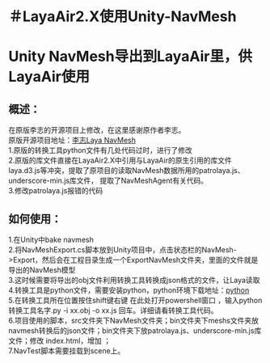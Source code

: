 ＃LayaAir2.X使用Unity-NavMesh
====
Unity NavMesh导出到LayaAir里，供LayaAir使用
====
概述：
-
在原版李志的开源项目上修改，在这里感谢原作者李志。  
原版开源项目地址：[李志Laya NavMesh](https://matrix3d.github.io/h5/2019/03/14/layaair-navmesh%E5%AF%BB%E8%B7%AF)  
1.原版的转换工具python文件有几处代码过时，进行了修改  
2.原版的库文件直接在LayaAir2.X中引用与LayaAir的原生引用的库文件 laya.d3.js等冲突，提取了原项目的读取NavMesh数据所用的patrolaya.js、underscore-min.js库文件，
提取了NavMeshAgent有关代码。  
3.修改patrolaya.js报错的代码  

如何使用：
-
1.在Unity中bake navmesh  
2.将NavMeshExport.cs脚本放到Unity项目中，点击状态栏的NavMesh->Export，然后会在工程目录生成一个ExportNavMesh文件夹，里面的文件就是导出的NavMesh模型  
3.这时候需要将导出的obj文件利用转换工具转换成json格式的文件，让Laya读取  
4.转换工具是python文件，需要安装python，python环境下载地址：[python](https://www.python.org/downloads/)  
5.在转换工具所在位置按住shift键右键 在此处打开powershell窗口 ，输入python 转换工具名字.py -i xx.obj -o xx.js 回车。详细请看转换工具代码。   
6.项目使用的脚本，src文件夹下NavMesh文件夹；bin文件夹下meshs文件夹放navmesh转换后的json文件；bin文件夹下放patrolaya.js、underscore-min.js库文件；修改
index.html，增加<script src="underscore-min.js"></script>  <script src="patrollaya.js"></script>；  
7.NavTest脚本需要挂载到scene上。
